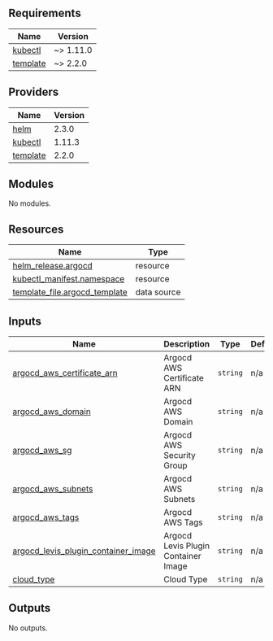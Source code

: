 ## Requirements

| Name | Version |
|------|---------|
| <a name="requirement_kubectl"></a> [kubectl](#requirement\_kubectl) | ~> 1.11.0 |
| <a name="requirement_template"></a> [template](#requirement\_template) | ~> 2.2.0 |

## Providers

| Name | Version |
|------|---------|
| <a name="provider_helm"></a> [helm](#provider\_helm) | 2.3.0 |
| <a name="provider_kubectl"></a> [kubectl](#provider\_kubectl) | 1.11.3 |
| <a name="provider_template"></a> [template](#provider\_template) | 2.2.0 |

## Modules

No modules.

## Resources

| Name | Type |
|------|------|
| [helm_release.argocd](https://registry.terraform.io/providers/hashicorp/helm/latest/docs/resources/release) | resource |
| [kubectl_manifest.namespace](https://registry.terraform.io/providers/gavinbunney/kubectl/latest/docs/resources/manifest) | resource |
| [template_file.argocd_template](https://registry.terraform.io/providers/hashicorp/template/latest/docs/data-sources/file) | data source |

## Inputs

| Name | Description | Type | Default | Required |
|------|-------------|------|---------|:--------:|
| <a name="input_argocd_aws_certificate_arn"></a> [argocd\_aws\_certificate\_arn](#input\_argocd\_aws\_certificate\_arn) | Argocd AWS Certificate ARN | `string` | n/a | yes |
| <a name="input_argocd_aws_domain"></a> [argocd\_aws\_domain](#input\_argocd\_aws\_domain) | Argocd AWS Domain | `string` | n/a | yes |
| <a name="input_argocd_aws_sg"></a> [argocd\_aws\_sg](#input\_argocd\_aws\_sg) | Argocd AWS Security Group | `string` | n/a | yes |
| <a name="input_argocd_aws_subnets"></a> [argocd\_aws\_subnets](#input\_argocd\_aws\_subnets) | Argocd AWS Subnets | `string` | n/a | yes |
| <a name="input_argocd_aws_tags"></a> [argocd\_aws\_tags](#input\_argocd\_aws\_tags) | Argocd AWS Tags | `string` | n/a | yes |
| <a name="input_argocd_levis_plugin_container_image"></a> [argocd\_levis\_plugin\_container\_image](#input\_argocd\_levis\_plugin\_container\_image) | Argocd Levis Plugin Container Image | `string` | n/a | yes |
| <a name="input_cloud_type"></a> [cloud\_type](#input\_cloud\_type) | Cloud Type | `string` | n/a | yes |

## Outputs

No outputs.
